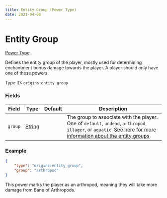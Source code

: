 ```yaml
---
title: Entity Group (Power Type)
date: 2021-04-08
---
```

# Entity Group

[Power Type](../power_types.md).

Defines the entity group of the player, mostly used for determining enchantment bonus damage towards the player. A player should only have one of these powers.

Type ID: `origins:entity_group`

### Fields

Field  | Type | Default | Description
-------|------|---------|-------------
`group` | [String](../data_types/string.md) | | The group to associate with the player. One of `default`, `undead`, `arthropod`, `illager`, or `aquatic`. [See here for more information about the entity groups](https://minecraft.fandom.com/wiki/Mob#Classification)

### Example
```json
{
    "type": "origins:entity_group",
	"group": "arthropod"
}
```
This power marks the player as an arthropod, meaning they will take more damage from Bane of Arthropods.
